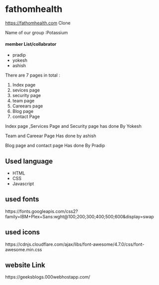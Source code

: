 # fathomhealth
https://fathomhealth.com Clone
<p>Name of our group :Potassium</p>
<h4>member List/collabrator</h4>
<ul>
<li>pradip</li>
<li>yokesh</li>
<li>ashish</li>
</ul>
<p>There are 7 pages in total :</p>
<ol>
<li>Index page</li>
<li>sevices page</li>
<li>security page</li>
<li>team page</li>
<li>Careears page</li>
<li>Blog page</li>
<li>contact Page</li>
</ol>
<p>Index page ,Services Page and Security page has done By Yokesh</p>
<p>Team and Careear Page Has done by ashish</p>
<p>Blog page and contact page Has  done By Pradip</p>
<h2>Used language</h2>
<ul>
  <li>HTML</li>
  <li>CSS</li>
  <li>Javascript</li>
 </ul>
<h2>used fonts</h2>
 https://fonts.googleapis.com/css2?family=IBM+Plex+Sans:wght@100;200;300;400;500;600&display=swap
<h2>used icons</h2>
https://cdnjs.cloudflare.com/ajax/libs/font-awesome/4.7.0/css/font-awesome.min.css
  
<h2> website Link</h2>
https://geeksblogs.000webhostapp.com/
